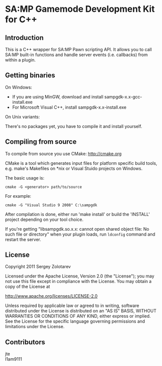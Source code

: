 SA:MP Gamemode Development Kit for C++
======================================

Introduction
------------

This is a C++ wrapper for SA:MP Pawn scripting API. It allows you to call SA:MP built-in functions
and handle server events (i.e. callbacks) from within a plugin. 

Getting binaries
----------------

On Windows:

*    If you are using MinGW, download and install sampgdk-x.x-gcc-install.exe
*    For Microsoft Visual C++, install sampgdk-x.x-install.exe

On Unix variants:

There's no packages yet, you have to compile it and install yourself.

Compiling from source
---------------------

To compile from source you use CMake: http://cmake.org

CMake is a tool which generates input files for platform specific build tools, e.g. make's Makefiles on *nix or Visual Stuido projects on Windows.

The basic usage is:

    cmake -G <generator> path/to/source

For example:

    cmake -G "Visual Studio 9 2008" C:\sampgdk

After compilation is done, either run 'make install' or build the 'INSTALL' project depending on your tool choice.

If you're getting "libsampgdk.so.x.x: cannot open shared object file: No such file or directory" when your plugin loads, 
run `ldconfig` command and restart the server.

License
-------

Copyright 2011 Sergey Zolotarev

Licensed under the Apache License, Version 2.0 (the "License");
you may not use this file except in compliance with the License.
You may obtain a copy of the License at

http://www.apache.org/licenses/LICENSE-2.0

Unless required by applicable law or agreed to in writing, software
distributed under the License is distributed on an "AS IS" BASIS,
WITHOUT WARRANTIES OR CONDITIONS OF ANY KIND, either express or implied.
See the License for the specific language governing permissions and
limitations under the License.


Contributors
------------

jte<br>
l1am9111<br>


